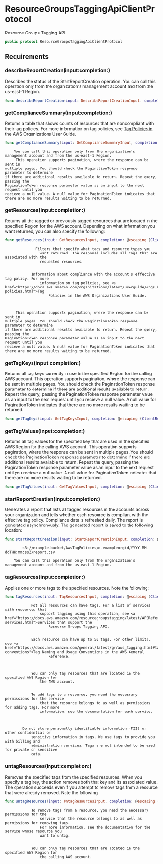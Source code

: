 # ResourceGroupsTaggingApiClientProtocol

<fullname>Resource Groups Tagging API</fullname>

``` swift
public protocol ResourceGroupsTaggingApiClientProtocol 
```

## Requirements

### describeReportCreation(input:​completion:​)

Describes the status of the StartReportCreation operation.
You can call this operation only from the organization's
management account and from the us-east-1 Region.

``` swift
func describeReportCreation(input: DescribeReportCreationInput, completion: @escaping (ClientRuntime.SdkResult<DescribeReportCreationOutputResponse, DescribeReportCreationOutputError>) -> Void)
```

### getComplianceSummary(input:​completion:​)

Returns a table that shows counts of resources that are noncompliant with their tag
policies.
For more information on tag policies, see <a href="https:​//docs.aws.amazon.com/organizations/latest/userguide/orgs_manage_policies_tag-policies.html">Tag Policies in
the AWS Organizations User Guide.

``` swift
func getComplianceSummary(input: GetComplianceSummaryInput, completion: @escaping (ClientRuntime.SdkResult<GetComplianceSummaryOutputResponse, GetComplianceSummaryOutputError>) -> Void)
```

``` 
    You can call this operation only from the organization's
management account and from the us-east-1 Region.
     This operation supports pagination, where the response can be sent in
multiple pages. You should check the PaginationToken response parameter to determine
if there are additional results available to return. Repeat the query, passing the
PaginationToken response parameter value as an input to the next request until you
recieve a null value. A null value for PaginationToken indicates that
there are no more results waiting to be returned.
```

### getResources(input:​completion:​)

Returns all the tagged or previously tagged resources that are located in the
specified Region for the AWS account.
Depending on what information you want returned, you can also specify the
following:​

``` swift
func getResources(input: GetResourcesInput, completion: @escaping (ClientRuntime.SdkResult<GetResourcesOutputResponse, GetResourcesOutputError>) -> Void)
```

``` 
              Filters that specify what tags and resource types you
                want returned. The response includes all tags that are associated with the
                requested resources.


            Information about compliance with the account's effective tag policy. For more
                information on tag policies, see <a href="https://docs.aws.amazon.com/organizations/latest/userguide/orgs_manage_policies_tag-policies.html">Tag
                    Policies in the AWS Organizations User Guide.



     This operation supports pagination, where the response can be sent in
multiple pages. You should check the PaginationToken response parameter to determine
if there are additional results available to return. Repeat the query, passing the
PaginationToken response parameter value as an input to the next request until you
recieve a null value. A null value for PaginationToken indicates that
there are no more results waiting to be returned.
```

### getTagKeys(input:​completion:​)

Returns all tag keys currently in use in the specified Region for the calling AWS
account.
This operation supports pagination, where the response can be sent in
multiple pages. You should check the PaginationToken response parameter to determine
if there are additional results available to return. Repeat the query, passing the
PaginationToken response parameter value as an input to the next request until you
recieve a null value. A null value for PaginationToken indicates that
there are no more results waiting to be returned.

``` swift
func getTagKeys(input: GetTagKeysInput, completion: @escaping (ClientRuntime.SdkResult<GetTagKeysOutputResponse, GetTagKeysOutputError>) -> Void)
```

### getTagValues(input:​completion:​)

Returns all tag values for the specified key that are used in the specified AWS
Region for the calling AWS account.
This operation supports pagination, where the response can be sent in
multiple pages. You should check the PaginationToken response parameter to determine
if there are additional results available to return. Repeat the query, passing the
PaginationToken response parameter value as an input to the next request until you
recieve a null value. A null value for PaginationToken indicates that
there are no more results waiting to be returned.

``` swift
func getTagValues(input: GetTagValuesInput, completion: @escaping (ClientRuntime.SdkResult<GetTagValuesOutputResponse, GetTagValuesOutputError>) -> Void)
```

### startReportCreation(input:​completion:​)

Generates a report that lists all tagged resources in the accounts across your
organization and tells whether each resource is compliant with the effective tag policy.
Compliance data is refreshed daily. The report is generated asynchronously.
The generated report is saved to the following location:​

``` swift
func startReportCreation(input: StartReportCreationInput, completion: @escaping (ClientRuntime.SdkResult<StartReportCreationOutputResponse, StartReportCreationOutputError>) -> Void)
```

``` 
        s3://example-bucket/AwsTagPolicies/o-exampleorgid/YYYY-MM-ddTHH:mm:ssZ/report.csv

    You can call this operation only from the organization's
management account and from the us-east-1 Region.
```

### tagResources(input:​completion:​)

Applies one or more tags to the specified resources. Note the following:​

``` swift
func tagResources(input: TagResourcesInput, completion: @escaping (ClientRuntime.SdkResult<TagResourcesOutputResponse, TagResourcesOutputError>) -> Void)
```

``` 
            Not all resources can have tags. For a list of services with resources that
                support tagging using this operation, see <a href="https://docs.aws.amazon.com/resourcegroupstagging/latest/APIReference/supported-services.html">Services that support the
                    Resource Groups Tagging API.


            Each resource can have up to 50 tags. For other limits, see <a href="https://docs.aws.amazon.com/general/latest/gr/aws_tagging.html#tag-conventions">Tag Naming and Usage Conventions in the AWS General
                    Reference.



            You can only tag resources that are located in the specified AWS Region for
                the AWS account.


            To add tags to a resource, you need the necessary permissions for the service
                that the resource belongs to as well as permissions for adding tags. For more
                information, see the documentation for each service.



        Do not store personally identifiable information (PII) or other confidential or
            sensitive information in tags. We use tags to provide you with billing and
            administration services. Tags are not intended to be used for private or sensitive
            data.
```

### untagResources(input:​completion:​)

Removes the specified tags from the specified resources. When you specify a tag key,
the action removes both that key and its associated value. The operation succeeds even
if you attempt to remove tags from a resource that were already removed. Note the
following:​

``` swift
func untagResources(input: UntagResourcesInput, completion: @escaping (ClientRuntime.SdkResult<UntagResourcesOutputResponse, UntagResourcesOutputError>) -> Void)
```

``` 
            To remove tags from a resource, you need the necessary permissions for the
                service that the resource belongs to as well as permissions for removing tags.
                For more information, see the documentation for the service whose resource you
                want to untag.


            You can only tag resources that are located in the specified AWS Region for
                the calling AWS account.
```
